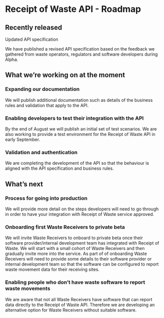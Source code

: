 # Receipt of Waste API - Roadmap

## Recently released

Updated API specification

We have published a revised API specification based on the feedback we gathered from waste operators, regulators and software developers during Alpha.

## What we’re working on at the moment

### Expanding our documentation
We will publish additional documentation such as details of the business rules and validation that apply to the API.

### Enabling developers to test their integration with the API
By the end of August we will publish an initial set of test scenarios. We are also working to provide a test environment for the Receipt of Waste API in early September.
### Validation and authentication
We are completing the development of the API so that the behaviour is aligned with the API specification and business rules.

## What’s next

### Process for going into production
We will provide more detail on the steps developers will need to go through in order to have your integration with Receipt of Waste service approved.

### Onboarding first Waste Receivers to private beta
We will invite Waste Receivers to onboard to private beta once their software provider/internal development team has integrated with Receipt of Waste. We will start with a small cohort of Waste Receivers and then gradually invite more into the service.
As part of of onboarding Waste Receivers will need to provide some details to their software provider or internal development team so that the software can be configured to report waste movement data for their receiving sites.

### Enabling people who don’t have waste software to report waste movements

We are aware that not all Waste Receivers have software that can report data directly to the Receipt of Waste API. Therefore we are developing an alternative option for Waste Receivers without  suitable software. 